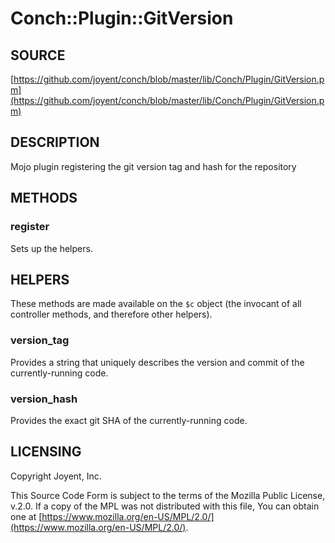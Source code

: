 # Conch::Plugin::GitVersion

## SOURCE

[https://github.com/joyent/conch/blob/master/lib/Conch/Plugin/GitVersion.pm](https://github.com/joyent/conch/blob/master/lib/Conch/Plugin/GitVersion.pm)

## DESCRIPTION

Mojo plugin registering the git version tag and hash for the repository

## METHODS

### register

Sets up the helpers.

## HELPERS

These methods are made available on the `$c` object (the invocant of all controller methods,
and therefore other helpers).

### version\_tag

Provides a string that uniquely describes the version and commit of the currently-running code.

### version\_hash

Provides the exact git SHA of the currently-running code.

## LICENSING

Copyright Joyent, Inc.

This Source Code Form is subject to the terms of the Mozilla Public License,
v.2.0. If a copy of the MPL was not distributed with this file, You can obtain
one at [https://www.mozilla.org/en-US/MPL/2.0/](https://www.mozilla.org/en-US/MPL/2.0/).

